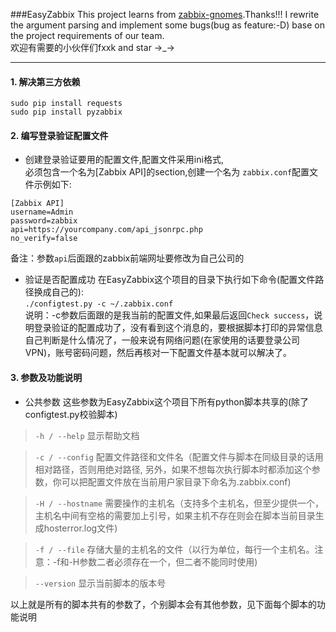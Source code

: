 ###EasyZabbix
This project learns from [zabbix-gnomes](https://github.com/q1x/zabbix-gnomes).Thanks!!!
I rewrite the argument parsing and implement some bugs(bug as feature:-D) base on the project requirements of our team.   
欢迎有需要的小伙伴们fxxk and star →_→

----------
#### 1. 解决第三方依赖
```
sudo pip install requests
sudo pip install pyzabbix
```
#### 2. 编写登录验证配置文件
- 创建登录验证要用的配置文件,配置文件采用ini格式,  
必须包含一个名为[Zabbix API]的section,创建一个名为
`zabbix.conf`配置文件示例如下:  
```
[Zabbix API]
username=Admin  
password=zabbix  
api=https://yourcompany.com/api_jsonrpc.php
no_verify=false
```
备注：参数`api`后面跟的zabbix前端网址要修改为自己公司的

- 验证是否配置成功
在EasyZabbix这个项目的目录下执行如下命令(配置文件路径换成自己的):  
`./configtest.py -c ~/.zabbix.conf`  
说明：-c参数后面跟的是我当前的配置文件,如果最后返回`Check success`，说明登录验证的配置成功了，没有看到这个消息的，要根据脚本打印的异常信息自己判断是什么情况了，一般来说有网络问题(在家使用的话要登录公司VPN)，账号密码问题，然后再核对一下配置文件基本就可以解决了。
    
#### 3. 参数及功能说明
- 公共参数
这些参数为EasyZabbix这个项目下所有python脚本共享的(除了configtest.py校验脚本)

>`-h / --help`
显示帮助文档

>`-c / --config`
配置文件路径和文件名（配置文件与脚本在同级目录的话用相对路径，否则用绝对路径, 另外，如果不想每次执行脚本时都添加这个参数，你可以把配置文件放在当前用户家目录下命名为.zabbix.conf)  

>`-H / --hostname`
需要操作的主机名（支持多个主机名，但至少提供一个，主机名中间有空格的需要加上引号，如果主机不存在则会在脚本当前目录生成hosterror.log文件)  

>`-f / --file`
存储大量的主机名的文件（以行为单位，每行一个主机名。注意：-f和-H参数二者必须存在一个，但二者不能同时使用)

>`--version`
显示当前脚本的版本号

以上就是所有的脚本共有的参数了，个别脚本会有其他参数，见下面每个脚本的功能说明


